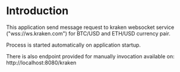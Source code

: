 
# Introduction
This application send message request to kraken websocket service ("wss://ws.kraken.com")
for BTC/USD and ETH/USD currency pair.

Process is started automatically on application startup.

There is also endpoint provided for manually invocation 
available on: http://localhost:8080/kraken
